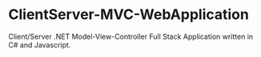# ClientServer-MVC-WebApplication
Client/Server .NET Model-View-Controller Full Stack Application written in C# and Javascript. 
